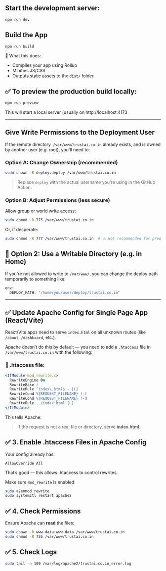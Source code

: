 ## Start the development server:
```bash
npm run dev
````

## Build the App
````bash
npm run build
````
🔧 What this does:
- Compiles your app using Rollup
- Minifies JS/CSS
- Outputs static assets to the `dist/` folder


## ✅ To preview the production build locally:
````bash
npm run preview
````
This will start a local server (usually on http://localhost:4173


---

## Give Write Permissions to the Deployment User
If the remote directory` /var/www/trustai.co.in` already exists, and is owned by another user (e.g. root), you'll need to:

### Option A: Change Ownership (recommended)

````bash
sudo chown -R deploy:deploy /var/www/trustai.co.in
````
> Replace `deploy` with the actual username you're using in the GitHub Action.

### Option B: Adjust Permissions (less secure)
Allow group or world write access:

````bash
sudo chmod -R 775 /var/www/trustai.co.in
````
Or, if desperate:
````bash
sudo chmod -R 777 /var/www/trustai.co.in  # ⚠️ Not recommended for production
````

## 🔧 Option 2: Use a Writable Directory (e.g. in Home)
If you're not allowed to write to `/var/www/`, you can change the deploy path temporarily to something like:

````bash
env:
  DEPLOY_PATH: "/home/youruser/deploy/trustai.co.in"
````

---
## ✅ Update Apache Config for Single Page App (React/Vite)
React/Vite apps need to serve `index.html` on all unknown routes (like `/about`, `/dashboard`, etc.).

Apache doesn’t do this by default — you need to add a `.htaccess` file in `/var/www/trustai.co.in` with the following:

### 📄 .htaccess file:
````apache
<IfModule mod_rewrite.c>
  RewriteEngine On
  RewriteBase /
  RewriteRule ^index\.html$ - [L]
  RewriteCond %{REQUEST_FILENAME} !-f
  RewriteCond %{REQUEST_FILENAME} !-d
  RewriteRule . /index.html [L]
</IfModule>
````
This tells Apache:
> If the request is not a real file or directory, serve **index.html**.


## ✅ 3. Enable .htaccess Files in Apache Config
Your config already has:

````
AllowOverride All
````
That’s good — this allows .htaccess to control rewrites.

Make sure `mod_rewrite` is enabled:
````bash
sudo a2enmod rewrite
sudo systemctl restart apache2
````

## ✅ 4. Check Permissions
Ensure Apache can **read** the files:
````bash
sudo chown -R www-data:www-data /var/www/trustai.co.in
sudo chmod -R 755 /var/www/trustai.co.in
````

## ✅ 5. Check Logs
````bash
sudo tail -n 100 /var/log/apache2/trustai.co.in_error.log
````